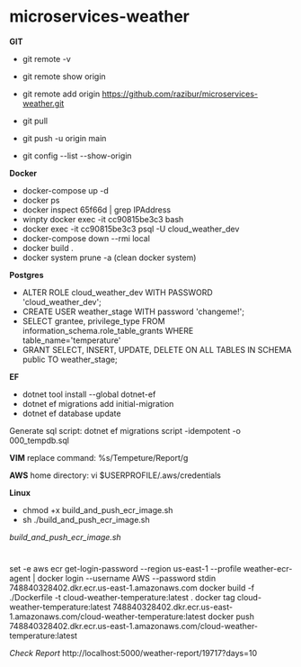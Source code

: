 # microservices-weather

**GIT**
 *  git remote -v
 *  git remote show origin
 *  git remote add origin https://github.com/razibur/microservices-weather.git
 *  git pull
 *  git push -u origin main
 
 * git config --list --show-origin
 
**Docker**
* docker-compose up -d
* docker ps
* docker inspect 65f66d | grep IPAddress
* winpty docker exec -it cc90815be3c3 bash
* docker exec -it cc90815be3c3 psql -U cloud_weather_dev
* docker-compose down --rmi local
* docker build .
* docker system prune -a (clean docker system)

**Postgres**
*  ALTER ROLE cloud_weather_dev WITH PASSWORD 'cloud_weather_dev';
*  CREATE USER weather_stage WITH password 'changeme!';
*  SELECT grantee, privilege_type
   FROM information_schema.role_table_grants
   WHERE table_name='temperature'
*  GRANT SELECT, INSERT, UPDATE, DELETE
   ON ALL TABLES IN SCHEMA public
   TO weather_stage;
   
**EF**
* dotnet tool install --global dotnet-ef
* dotnet ef migrations add initial-migration
* dotnet ef database update
 
 Generate sql script:
  dotnet ef migrations script -idempotent -o 000_tempdb.sql

**VIM**
replace command: %s/Tempeture/Report/g

**AWS**
home directory: vi $USERPROFILE/.aws/credentials

**Linux**
* chmod +x build_and_push_ecr_image.sh
* sh ./build_and_push_ecr_image.sh

*build_and_push_ecr_image.sh*
#
set -e
aws ecr get-login-password --region us-east-1 --profile weather-ecr-agent | docker login --username AWS --password stdin 748840328402.dkr.ecr.us-east-1.amazonaws.com
docker build -f ./Dockerfile -t cloud-weather-temperature:latest .
docker tag cloud-weather-temperature:latest 748840328402.dkr.ecr.us-east-1.amazonaws.com/cloud-weather-temperature:latest
docker push 748840328402.dkr.ecr.us-east-1.amazonaws.com/cloud-weather-temperature:latest 

*Check Report*
http://localhost:5000/weather-report/19717?days=10
